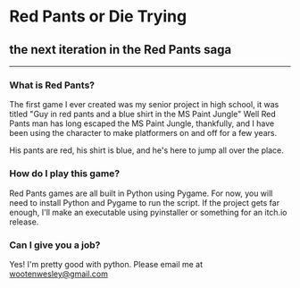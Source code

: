 # Red Pants or Die Trying

## the next iteration in the Red Pants saga

----------------

### What is Red Pants?

The first game I ever created was my senior project in high school, it was titled
"Guy in red pants and a blue shirt in the MS Paint Jungle"
Well Red Pants man has long escaped the MS Paint Jungle, thankfully, and I have been using the character to make platformers on and off for a few years.

His pants are red, his shirt is blue, and he's here to jump all over the place.

### How do I play this game?

Red Pants games are all built in Python using Pygame. For now, you will need to install Python and Pygame to run the script.
If the project gets far enough, I'll make an executable using pyinstaller or something for an itch.io release.

### Can I give you a job?

Yes! I'm pretty good with python. Please email me at wootenwesley@gmail.com